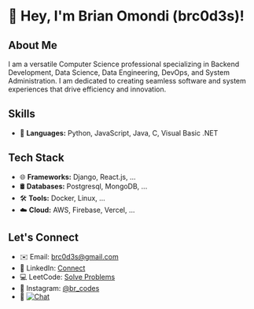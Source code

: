 # 👋 Hey, I'm Brian Omondi (brc0d3s)!

## About Me
I am a versatile Computer Science professional specializing in Backend Development, Data Science, Data Engineering, DevOps, and System Administration. I am dedicated to creating seamless software and system experiences that drive efficiency and innovation.

## Skills
- 🐍 **Languages:** Python, JavaScript, Java, C, Visual Basic .NET

## Tech Stack
- 🌐 **Frameworks:** Django, React.js, ...
- 🛢️ **Databases:** Postgresql, MongoDB, ...
- 🛠️ **Tools:** Docker, Linux, ...
- ☁️ **Cloud:** AWS, Firebase, Vercel, ...

## Let's Connect
- ✉️ Email: [brc0d3s@gmail.com](mailto:brc0d3s@gmail.com)
- 🔗 LinkedIn: [Connect](https://www.linkedin.com/in/brian-omondi-13a5b9257/)
- 💻 LeetCode: [Solve Problems](https://leetcode.com/brc0d3s/)
- 📸 Instagram: [@br_codes](https://www.instagram.com/br_codes/)
- 📱 [![Chat](https://img.shields.io/badge/WhatsApp-Chat-green?style=flat-square&logo=whatsapp)](https://wa.me/254755913175?text=Hello%20Brian%20Omondi,%20I%20have%20gotten%20your%20contact%20from%20GitHub!)
